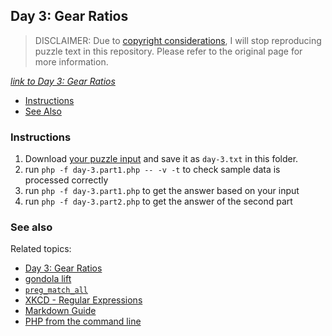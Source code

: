 ## Day 3: Gear Ratios

> DISCLAIMER: Due to [copyright considerations](https://adventofcode.com/2023/about#faq_copying), I will stop
> reproducing puzzle text in this repository.
> Please refer to the original page for more information.

*[link to Day 3: Gear Ratios](https://adventofcode.com/2023/day/3)*

* [Instructions](#instructions)
* [See Also](#see-also)

### Instructions

1. Download [your puzzle input](https://adventofcode.com/2023/day/3/input) and save it as `day-3.txt` in this folder.
2. run `php -f day-3.part1.php -- -v -t` to check sample data is processed correctly
3. run `php -f day-3.part1.php` to get the answer based on your input
4. run `php -f day-3.part2.php` to get the answer of the second part

### See also

Related topics:

* [Day 3: Gear Ratios](https://adventofcode.com/2023/day/3)
* [gondola lift](https://en.wikipedia.org/wiki/Gondola_lift)
* [`preg_match_all`](https://www.php.net/manual/en/function.preg-match-all.php)
* [XKCD - Regular Expressions](https://xkcd.com/208/)
* [Markdown Guide](https://www.markdownguide.org/cheat-sheet/)
* [PHP from the command line](https://www.php.net/manual/en/features.commandline.php)
